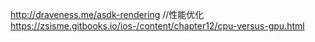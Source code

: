 http://draveness.me/asdk-rendering //性能优化
https://zsisme.gitbooks.io/ios-/content/chapter12/cpu-versus-gpu.html
